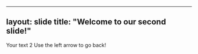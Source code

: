 
---
layout: slide
title: "Welcome to our second slide!"
---
Your text 2
Use the left arrow to go back!
